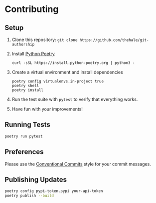 # Contributing

## Setup

1. Clone this repository: `git clone https://github.com/thehale/git-authorship`
2. Install [Python Poetry](https://python-poetry.org/docs/#installing-with-the-official-installer)
    
    ```
    curl -sSL https://install.python-poetry.org | python3 -
    ```

3. Create a virtual environment and install dependencies
     
     ```
     poetry config virtualenvs.in-project true
     poetry shell
     poetry install
     ```
     
4. Run the test suite with `pytest` to verify that everything works.
5. Have fun with your improvements!

## Running Tests

```bash
poetry run pytest
```

## Preferences

Please use the [Conventional Commits](https://www.conventionalcommits.org/en/v1.0.0/) style for your commit messages.


## Publishing Updates

```bash
poetry config pypi-token.pypi your-api-token
poetry publish --build
```